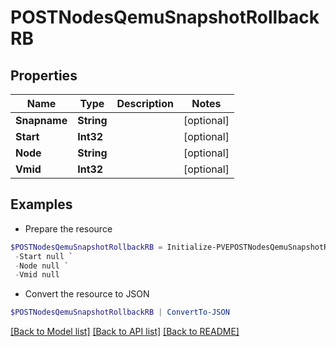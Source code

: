 # POSTNodesQemuSnapshotRollbackRB
## Properties

Name | Type | Description | Notes
------------ | ------------- | ------------- | -------------
**Snapname** | **String** |  | [optional] 
**Start** | **Int32** |  | [optional] 
**Node** | **String** |  | [optional] 
**Vmid** | **Int32** |  | [optional] 

## Examples

- Prepare the resource
```powershell
$POSTNodesQemuSnapshotRollbackRB = Initialize-PVEPOSTNodesQemuSnapshotRollbackRB  -Snapname null `
 -Start null `
 -Node null `
 -Vmid null
```

- Convert the resource to JSON
```powershell
$POSTNodesQemuSnapshotRollbackRB | ConvertTo-JSON
```

[[Back to Model list]](../README.md#documentation-for-models) [[Back to API list]](../README.md#documentation-for-api-endpoints) [[Back to README]](../README.md)

